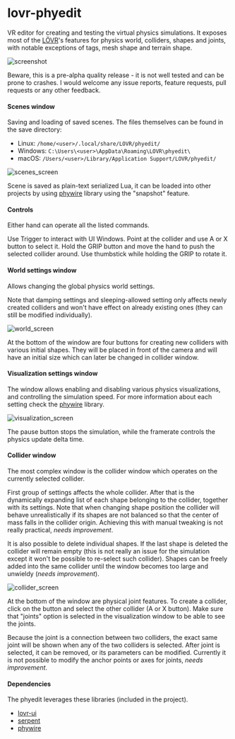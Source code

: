 # lovr-phyedit

VR editor for creating and testing the virtual physics simulations. It exposes most of the [LÖVR](https://lovr.org/)'s features for physics world, colliders, shapes and joints, with notable exceptions of tags, mesh shape and terrain shape.

![screenshot](media/screenshot.png)

Beware, this is a pre-alpha quality release - it is not well tested and can be prone to crashes. I would welcome any issue reports, feature requests, pull requests or any other feedback.

#### Scenes window

Saving and loading of saved scenes. The files themselves can be found in the save directory:

* Linux: `/home/<user>/.local/share/LOVR/phyedit/`
* Windows: `C:\Users\<user>\AppData\Roaming\LOVR\phyedit\`
* macOS: `/Users/<user>/Library/Application Support/LOVR/phyedit/`

![scenes_screen](media/scenes_screen.png)

Scene is saved as plain-text serialized Lua, it can be loaded into other projects by using [phywire](https://github.com/jmiskovic/lovr-phywire) library using the "snapshot" feature.

#### Controls

Either hand can operate all the listed commands.

Use Trigger to interact with UI Windows. Point at the collider and use A or X button to select it. Hold the GRIP button and move the hand to push the selected collider around. Use thumbstick while holding the GRIP to rotate it.

#### World settings window

Allows changing the global physics world settings.

Note that damping settings and sleeping-allowed setting only affects newly created colliders and won't have effect on already existing ones (they can still be modified individually).

![world_screen](media/world_screen.png)

At the bottom of the window are four buttons for creating new colliders with various initial shapes. They will be placed in front of the camera and will have an initial size which can later be changed in collider window.

#### Visualization settings window

The window allows enabling and disabling various physics visualizations, and controlling the simulation speed. For more information about each setting check the [phywire](https://github.com/jmiskovic/lovr-phywire) library.

![visualization_screen](media/visualization_screen.png)

The pause button stops the simulation, while the framerate controls the physics update delta time.

#### Collider window

The most complex window is the collider window which operates on the currently selected collider.

First group of settings affects the whole collider. After that is the dynamically expanding list of each shape belonging to the collider, together with its settings. Note that when changing shape position the collider will behave unrealistically if its shapes are not balanced so that the center of mass falls in the collider origin. Achieving this with manual tweaking is not really practical, *needs improvement*.

It is also possible to delete individual shapes. If the last shape is deleted the collider will remain empty (this is not really an issue for the simulation except it won't be possible to re-select such collider). Shapes can be freely added into the same collider until the window becomes too large and unwieldy (*needs improvement*).

![collider_screen](media/collider_screen.png)

At the bottom of the window are physical joint features. To create a collider, click on the button and select the other collider (A or X button). Make sure that "joints" option is selected in the visualization window to be able to see the joints.

Because the joint is a connection between two colliders, the exact same joint will be shown when any of the two colliders is selected. After joint is selected, it can be removed, or its parameters can be modified. Currently it is not possible to modify the anchor points or axes for joints, *needs improvement*.



#### Dependencies

The phyedit leverages these libraries (included in the project).

* [lovr-ui](https://github.com/immortalx74/lovr-ui)
* [serpent](https://github.com/pkulchenko/serpent/)
* [phywire](https://github.com/jmiskovic/lovr-phywire)
